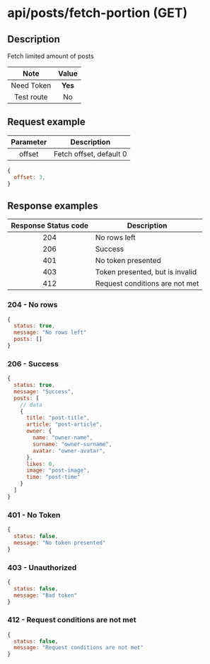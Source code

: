 # api/posts/fetch-portion (GET)

## Description

Fetch limited amount of posts

|    Note    |  Value  |
| :--------: | :-----: |
| Need Token | **Yes** |
| Test route |   No    |

## Request example

| Parameter | Description             |
| :-------: | ----------------------- |
|  offset   | Fetch offset, default 0 |

```js
{
  offset: 3,
}
```

## Response examples

| Response Status code | Description                     |
| :------------------: | ------------------------------- |
|         204          | No rows left                    |
|         206          | Success                         |
|         401          | No token presented              |
|         403          | Token presented, but is invalid |
|         412          | Request conditions are not met  |

### 204 - No rows

```js
{
  status: true,
  message: "No rows left"
  posts: []
}
```

### 206 - Success

```js
{
  status: true,
  message: "Success",
  posts: [
    // data
    {
      title: "post-title",
      article: "post-article",
      owner: {
        name: "owner-name",
        surname: "owner-surname",
        avatar: "owner-avatar",
      },
      likes: 0,
      image: "post-image",
      time: "post-time"
    }
  ]
}
```

### 401 - No Token

```js
{
  status: false,
  message: "No token presented"
}
```

### 403 - Unauthorized

```js
{
  status: false,
  message: "Bad token"
}
```

### 412 - Request conditions are not met

```js
{
  status: false,
  message: "Request conditions are not met"
}
```
